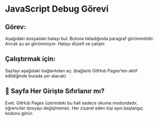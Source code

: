 # JavaScript Debug Görevi

## Görev:
Aşağıdaki dosyadaki hatayı bul. Butona tıkladığında paragraf görünmelidir. Ancak şu an görünmüyor. Hatayı düzelt ve çalıştır.


## Çalıştırmak için:
Sayfayı aşağıdaki bağlantıdan aç:
(bağlantı GitHub Pages’ten aktif edildiğinde burada yer alacak)

## 🔁 Sayfa Her Girişte Sıfırlanır mı?

Evet. GitHub Pages üzerindeki bu hali sadece okuma modundadır, öğrenciler dosyayı değiştiremez. Her ziyaret eden kişi aynı başlangıç kodunu görür.
